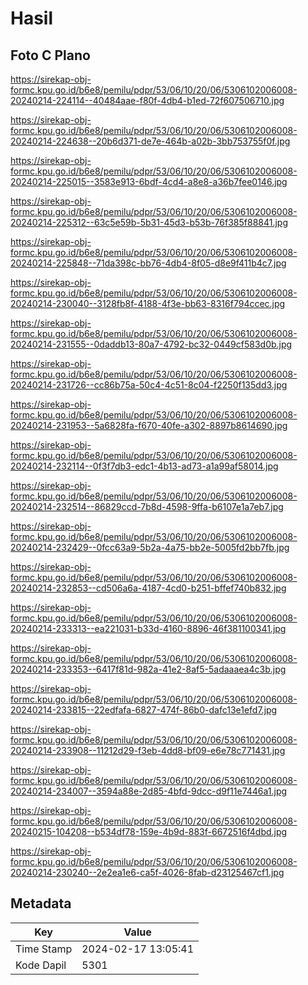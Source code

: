 # Hasil

## Foto C Plano

https://sirekap-obj-formc.kpu.go.id/b6e8/pemilu/pdpr/53/06/10/20/06/5306102006008-20240214-224114--40484aae-f80f-4db4-b1ed-72f607506710.jpg

https://sirekap-obj-formc.kpu.go.id/b6e8/pemilu/pdpr/53/06/10/20/06/5306102006008-20240214-224638--20b6d371-de7e-464b-a02b-3bb753755f0f.jpg

https://sirekap-obj-formc.kpu.go.id/b6e8/pemilu/pdpr/53/06/10/20/06/5306102006008-20240214-225015--3583e913-6bdf-4cd4-a8e8-a36b7fee0146.jpg

https://sirekap-obj-formc.kpu.go.id/b6e8/pemilu/pdpr/53/06/10/20/06/5306102006008-20240214-225312--63c5e59b-5b31-45d3-b53b-76f385f88841.jpg

https://sirekap-obj-formc.kpu.go.id/b6e8/pemilu/pdpr/53/06/10/20/06/5306102006008-20240214-225848--71da398c-bb76-4db4-8f05-d8e9f411b4c7.jpg

https://sirekap-obj-formc.kpu.go.id/b6e8/pemilu/pdpr/53/06/10/20/06/5306102006008-20240214-230040--3128fb8f-4188-4f3e-bb63-8316f794ccec.jpg

https://sirekap-obj-formc.kpu.go.id/b6e8/pemilu/pdpr/53/06/10/20/06/5306102006008-20240214-231555--0daddb13-80a7-4792-bc32-0449cf583d0b.jpg

https://sirekap-obj-formc.kpu.go.id/b6e8/pemilu/pdpr/53/06/10/20/06/5306102006008-20240214-231726--cc86b75a-50c4-4c51-8c04-f2250f135dd3.jpg

https://sirekap-obj-formc.kpu.go.id/b6e8/pemilu/pdpr/53/06/10/20/06/5306102006008-20240214-231953--5a6828fa-f670-40fe-a302-8897b8614690.jpg

https://sirekap-obj-formc.kpu.go.id/b6e8/pemilu/pdpr/53/06/10/20/06/5306102006008-20240214-232114--0f3f7db3-edc1-4b13-ad73-a1a99af58014.jpg

https://sirekap-obj-formc.kpu.go.id/b6e8/pemilu/pdpr/53/06/10/20/06/5306102006008-20240214-232514--86829ccd-7b8d-4598-9ffa-b6107e1a7eb7.jpg

https://sirekap-obj-formc.kpu.go.id/b6e8/pemilu/pdpr/53/06/10/20/06/5306102006008-20240214-232429--0fcc63a9-5b2a-4a75-bb2e-5005fd2bb7fb.jpg

https://sirekap-obj-formc.kpu.go.id/b6e8/pemilu/pdpr/53/06/10/20/06/5306102006008-20240214-232853--cd506a6a-4187-4cd0-b251-bffef740b832.jpg

https://sirekap-obj-formc.kpu.go.id/b6e8/pemilu/pdpr/53/06/10/20/06/5306102006008-20240214-233313--ea221031-b33d-4160-8896-46f381100341.jpg

https://sirekap-obj-formc.kpu.go.id/b6e8/pemilu/pdpr/53/06/10/20/06/5306102006008-20240214-233353--6417f81d-982a-41e2-8af5-5adaaaea4c3b.jpg

https://sirekap-obj-formc.kpu.go.id/b6e8/pemilu/pdpr/53/06/10/20/06/5306102006008-20240214-233815--22edfafa-6827-474f-86b0-dafc13e1efd7.jpg

https://sirekap-obj-formc.kpu.go.id/b6e8/pemilu/pdpr/53/06/10/20/06/5306102006008-20240214-233908--11212d29-f3eb-4dd8-bf09-e6e78c771431.jpg

https://sirekap-obj-formc.kpu.go.id/b6e8/pemilu/pdpr/53/06/10/20/06/5306102006008-20240214-234007--3594a88e-2d85-4bfd-9dcc-d9f11e7446a1.jpg

https://sirekap-obj-formc.kpu.go.id/b6e8/pemilu/pdpr/53/06/10/20/06/5306102006008-20240215-104208--b534df78-159e-4b9d-883f-6672516f4dbd.jpg

https://sirekap-obj-formc.kpu.go.id/b6e8/pemilu/pdpr/53/06/10/20/06/5306102006008-20240214-230240--2e2ea1e6-ca5f-4026-8fab-d23125467cf1.jpg


## Metadata

| Key        | Value               |
| ---------- | ------------------- |
| Time Stamp | 2024-02-17 13:05:41 |
| Kode Dapil | 5301                |



